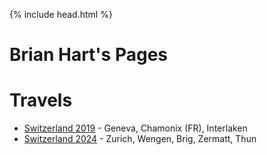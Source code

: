 ---
---
{% include head.html %}

Brian Hart's Pages
==================

# Travels
- [Switzerland 2019](travels/switzerland-2019.md) - Geneva, Chamonix (FR), Interlaken
- [Switzerland 2024](travels/switzerland-2024.md) - Zurich, Wengen, Brig, Zermatt, Thun
